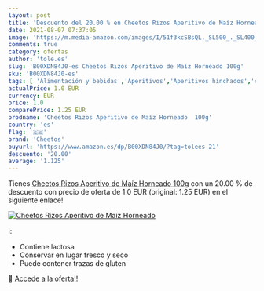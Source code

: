 ```yaml
---
layout: post
title: 'Descuento del 20.00 % en Cheetos Rizos Aperitivo de Maíz Horneado'
date: 2021-08-07 07:37:05
image: 'https://m.media-amazon.com/images/I/51f3kcSBsQL._SL500_._SL400_.jpg'
comments: true
category: ofertas
author: 'tole.es'
slug: 'B00XDN84J0-es Cheetos Rizos Aperitivo de Maíz Horneado 100g'
sku: 'B00XDN84J0-es'
tags: [ 'Alimentación y bebidas','Aperitivos','Aperitivos hinchados','cheetos','maíz', ]
actualPrice: 1.0 EUR
currency: EUR
price: 1.0
comparePrice: 1.25 EUR
prodname: 'Cheetos Rizos Aperitivo de Maíz Horneado  100g'
country: 'es'
flag: '🇪🇸'
brand: 'Cheetos'
buyurl: 'https://www.amazon.es/dp/B00XDN84J0/?tag=tolees-21'
descuento: '20.00'
average: '1.125'
---
```


Tienes [Cheetos Rizos Aperitivo de Maíz Horneado  100g](https://www.amazon.es/dp/B00XDN84J0/?tag=tolees-21) con un 20.00 % de descuento con precio de oferta de 1.0 EUR (original: 1.25 EUR) en el siguiente enlace!

[![Cheetos Rizos Aperitivo de Maíz Horneado](https://m.media-amazon.com/images/I/51f3kcSBsQL._SL500_._SL400_.jpg)](https://www.amazon.es/dp/B00XDN84J0/?tag=tolees-21)

ℹ️:

- Contiene lactosa
- Conservar en lugar fresco y seco
- Puede contener trazas de gluten

[🛒 Accede a la oferta!!](https://www.amazon.es/dp/B00XDN84J0/?tag=tolees-21)
